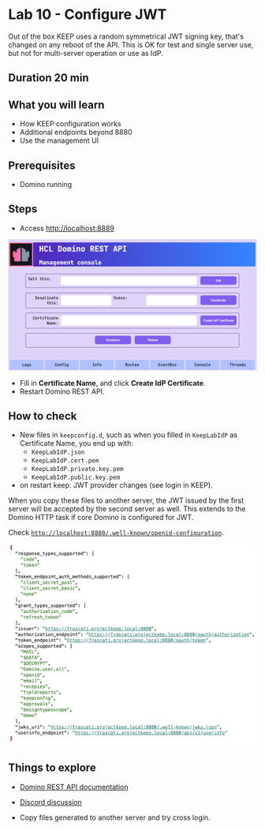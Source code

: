 # Lab 10 - Configure JWT

Out of the box KEEP uses a random symmetrical JWT signing key, that's changed on any reboot of the API. This is OK for test and single server use, but not for multi-server operation or use as IdP.

## Duration 20 min

## What you will learn

- How KEEP configuration works
- Additional endpoints beyond 8880
- Use the management UI

## Prerequisites

- Domino running

## Steps

- Access [http://localhost:8889](http://localhost:8889)

![ManagementConsole](img/ManagementConsole.png)

- Fill in **Certificate Name**, and click **Create IdP Certificate**.
- Restart Domino REST API. 

## How to check

- New files in `keepconfig.d`, such as when you filled in `KeepLabIdP` as Certificate Name, you end up with:
    - `KeepLabIdP.json`
    - `KeepLabIdP.cert.pem`
    - `KeepLabIdP.private.key.pem`
    - `KeepLabIdP.public.key.pem`
- on restart keep: JWT provider changes (see login in KEEP).

When you copy these files to another server, the JWT issued by the first server will be accepted by the second server as well. This extends to the Domino HTTP task if core Domino is configured for JWT.

Check [`http://localhost:8880/.well-known/openid-configuration`](http://localhost:8880/.well-known/openid-configuration).

![OpenID config](img/Openidconfig.png)

## Things to explore

- [Domino REST API documentation](https://opensource.hcltechsw.com/Domino-rest-api/index.html)

- [Discord discussion](https://discord.com/invite/jmRHpDRnH4)

- Copy files generated to another server and try cross login.
